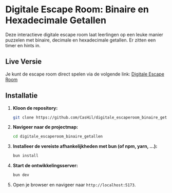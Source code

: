 # Digitale Escape Room: Binaire en Hexadecimale Getallen

Deze interactieve digitale escape room laat leerlingen op een leuke manier puzzelen met binaire, decimale en hexadecimale getallen. Er zitten een timer en hints in.

## Live Versie

Je kunt de escape room direct spelen via de volgende link:
[Digitale Escape Room](https://cashil.github.io/digitale_escaperoom_binaire_getallen)

## Installatie

1. **Kloon de repository:**

   ```bash
   git clone https://github.com/CasHil/digitale_escaperoom_binaire_getallen
   ```

2. **Navigeer naar de projectmap:**

   ```bash
   cd digitale_escaperoom_binaire_getallen
   ```

3. **Installeer de vereiste afhankelijkheden met bun (of npm, yarn, ...):**

   ```bash
   bun install
   ```

4. **Start de ontwikkelingsserver:**

   ```bash
   bun dev
   ```

5. Open je browser en navigeer naar `http://localhost:5173`.
